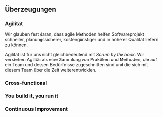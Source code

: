 ## Überzeugungen

### Agilität

Wir glauben fest daran, dass agile Methoden helfen Softwareprojekt schneller,
planungssicherer, kostengünstiger und in höherer Qualität liefern zu können.

Agilität ist für uns nicht gleichbedeutend mit _Scrum by the book_. Wir verstehen
Agilitär als eine Sammlung von Praktiken und Methoden, die auf ein Team und 
dessen Bedürfnisse zugeschnitten sind und die sich mit diesem Team über die Zeit
weiterentwicklen.

### Cross-functional

### You build it, you run it

### Continuous Improvement
